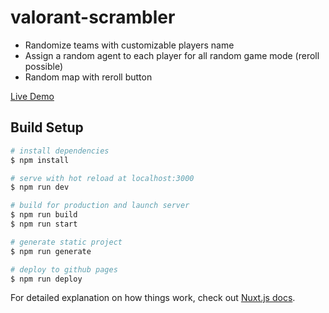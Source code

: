 
# valorant-scrambler

 - Randomize teams with customizable players name
 - Assign a random agent to each player for all random game mode (reroll possible)
 - Random map with reroll button

[Live Demo](https://jbreuil.github.io/valorant-scrambler/)

## Build Setup

```bash
# install dependencies
$ npm install

# serve with hot reload at localhost:3000
$ npm run dev

# build for production and launch server
$ npm run build
$ npm run start

# generate static project
$ npm run generate

# deploy to github pages
$ npm run deploy

```

For detailed explanation on how things work, check out [Nuxt.js docs](https://nuxtjs.org).
